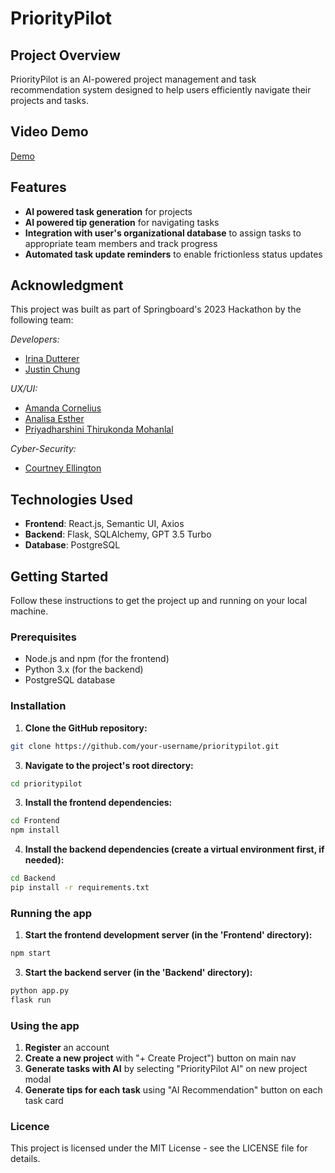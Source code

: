 # PriorityPilot

## Project Overview

PriorityPilot is an AI-powered project management and task recommendation system designed to help users efficiently navigate their projects and tasks. 

## Video Demo

[Demo](https://vimeo.com/880364850?share=copy)


## Features

- **AI powered task generation** for projects
- **AI powered tip generation** for navigating tasks
- **Integration with user's organizational database** to assign tasks to appropriate team members and track progress
- **Automated task update reminders** to enable frictionless status updates

## Acknowledgment

This project was built as part of Springboard's 2023 Hackathon by the following team:

*Developers:*
- [Irina Dutterer](linkedin.com/in/irina-d-631a21242)
- [Justin Chung](linkedin.com/in/justinjkchung)

*UX/UI:*
- [Amanda Cornelius](linkedin.com/in/amandaux)
- [Analisa Esther](linkedin.com/in/analisaesther)
- [Priyadharshini Thirukonda Mohanlal](linkedin.com/in/priyadharshini-thirukonda-mohanlal)
  
*Cyber-Security:*
- [Courtney Ellington](linkedin.com/in/courtneyellington)


## Technologies Used

- **Frontend**: React.js, Semantic UI, Axios
- **Backend**: Flask, SQLAlchemy, GPT 3.5 Turbo
- **Database**: PostgreSQL

## Getting Started

Follow these instructions to get the project up and running on your local machine.

### Prerequisites

- Node.js and npm (for the frontend)
- Python 3.x (for the backend)
- PostgreSQL database

### Installation

1. **Clone the GitHub repository:**

  ```bash
  git clone https://github.com/your-username/prioritypilot.git
  ```

3. **Navigate to the project's root directory:**
  
  ```bash
  cd prioritypilot
  ```

3. **Install the frontend dependencies:**

  ```bash
  cd Frontend
  npm install
  ```

4. **Install the backend dependencies (create a virtual environment first, if needed):**

  ```bash
  cd Backend
  pip install -r requirements.txt
  ```
### Running the app

1. **Start the frontend development server (in the 'Frontend' directory):**
  ```bash
  npm start
  ```
   
3. **Start the backend server (in the 'Backend' directory):**
  ```bash
  python app.py
  flask run
  ```
### Using the app
1. **Register** an account
2. **Create a new project** with "+ Create Project") button on main nav
3. **Generate tasks with AI** by selecting "PriorityPilot AI" on new project modal
4. **Generate tips for each task** using "AI Recommendation" button on each task card

### Licence
This project is licensed under the MIT License - see the LICENSE file for details.


  
